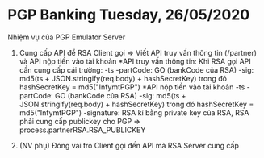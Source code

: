 # PGP Banking Tuesday, 26/05/2020
Nhiệm vụ của PGP Emulator Server
1. Cung cấp API để RSA Client gọi
=> Viết API truy vấn thông tin (/partner) và API nộp tiền vào tài khoản
*API truy vấn thông tin: Khi RSA gọi API cần cung cấp cái trường:
-ts
-partCode: GO (bankCode của RSA)
-sig: md5(ts + JSON.stringify(req.body) + hashSecretKey) trong đó hashSecretKey = md5("InfymtPGP")
*API nộp tiền vào tài khoản
-ts
-partCode: GO (bankCode của RSA)
-sig: md5(ts + JSON.stringify(req.body) + hashSecretKey) trong đó hashSecretKey = md5("InfymtPGP")
-signature: RSA kí bằng private key của RSA, RSA phải cung cấp publickey cho PGP => process.partnerRSA.RSA_PUBLICKEY

2. (NV phụ) Đóng vai trò Client gọi đến API mà RSA Server cung cấp 